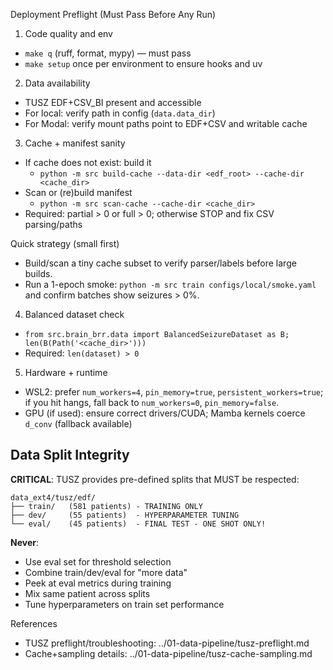 Deployment Preflight (Must Pass Before Any Run)

1) Code quality and env
- `make q` (ruff, format, mypy) — must pass
- `make setup` once per environment to ensure hooks and uv

2) Data availability
- TUSZ EDF+CSV_BI present and accessible
- For local: verify path in config (`data.data_dir`)
- For Modal: verify mount paths point to EDF+CSV and writable cache

3) Cache + manifest sanity
- If cache does not exist: build it
  - `python -m src build-cache --data-dir <edf_root> --cache-dir <cache_dir>`
- Scan or (re)build manifest
  - `python -m src scan-cache --cache-dir <cache_dir>`
- Required: partial > 0 or full > 0; otherwise STOP and fix CSV parsing/paths

Quick strategy (small first)
- Build/scan a tiny cache subset to verify parser/labels before large builds.
- Run a 1-epoch smoke: `python -m src train configs/local/smoke.yaml` and confirm batches show seizures > 0%.

4) Balanced dataset check
- `from src.brain_brr.data import BalancedSeizureDataset as B; len(B(Path('<cache_dir>')))`
- Required: `len(dataset) > 0`

5) Hardware + runtime
- WSL2: prefer `num_workers=4`, `pin_memory=true`, `persistent_workers=true`; if you hit hangs, fall back to `num_workers=0`, `pin_memory=false`.
- GPU (if used): ensure correct drivers/CUDA; Mamba kernels coerce `d_conv` (fallback available)

## Data Split Integrity

**CRITICAL**: TUSZ provides pre-defined splits that MUST be respected:
```
data_ext4/tusz/edf/
├── train/   (581 patients) - TRAINING ONLY
├── dev/     (55 patients)  - HYPERPARAMETER TUNING
└── eval/    (45 patients)  - FINAL TEST - ONE SHOT ONLY!
```

**Never**:
- Use eval set for threshold selection
- Combine train/dev/eval for "more data"
- Peek at eval metrics during training
- Mix same patient across splits
- Tune hyperparameters on train set performance

References
- TUSZ preflight/troubleshooting: ../01-data-pipeline/tusz-preflight.md
- Cache+sampling details: ../01-data-pipeline/tusz-cache-sampling.md
